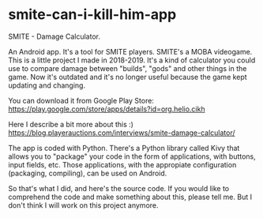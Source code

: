 # smite-can-i-kill-him-app

SMITE - Damage Calculator.

An Android app. It's a tool for SMITE players. SMITE's a MOBA videogame.
This is a little project I made in 2018-2019. It's a kind of calculator you could use to compare damage between "builds", "gods" and other things in the game. Now it's outdated and it's no longer useful because the game kept updating and changing.

You can download it from Google Play Store:
https://play.google.com/store/apps/details?id=org.helio.cikh

Here I describe a bit more about this :)
https://blog.playerauctions.com/interviews/smite-damage-calculator/

The app is coded with Python. There's a Python library called Kivy that allows you to "package" your code in the form of applications, with buttons, input fields, etc.
Those applications, with the appropiate configuration (packaging, compiling), can be used on Android.

So that's what I did, and here's the source code. If you would like to comprehend the code and make something about this, please tell me. But I don't think I will work on this project anymore.
